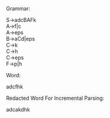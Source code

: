 <div>
<p>Grammar:</p>  
S->adcBAFk<br>  
A->f|c<br>
A->eps<br>  
B->aCd|eps<br>  
C->k<br>
C->h<br>
C->eps<br>
F->p|h<br>

<p>Word:</p>
adcfhk<br>

<p>Redacted Word For Incremental Parsing:</p>
adcakdhk<br>
</div>
